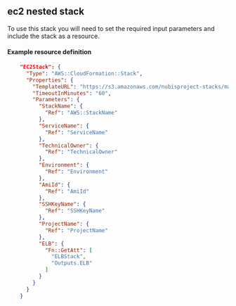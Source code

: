 ﻿## ec2 nested stack

To use this stack you will need to set the required input parameters and include the stack as a resource.

#### Example resource definition
```json
    "EC2Stack": {
      "Type": "AWS::CloudFormation::Stack",
      "Properties": {
        "TemplateURL": "https://s3.amazonaws.com/nubisproject-stacks/master/ec2.template",
        "TimeoutInMinutes": "60",
        "Parameters": {
          "StackName": {
            "Ref": "AWS::StackName"
          },
          "ServiceName": {
            "Ref": "ServiceName"
          },
          "TechnicalOwner": {
            "Ref": "TechnicalOwner"
          },
          "Environment": {
            "Ref": "Environment"
          },
          "AmiId": {
            "Ref": "AmiId"
          },
          "SSHKeyName": {
            "Ref": "SSHKeyName"
          },
          "ProjectName": {
            "Ref": "ProjectName"
          },
          "ELB": {
            "Fn::GetAtt": [
              "ELBStack",
              "Outputs.ELB"
            ]
          }
        }
      }
    }
```